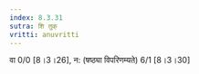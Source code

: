 ```yaml
---
index: 8.3.31
sutra: शि तुक्
vritti: anuvritti
---
```


वा 0/0 [8।3।26],  न: (षष्ठ्या विपरिणम्यते)  6/1 [8।3।30]